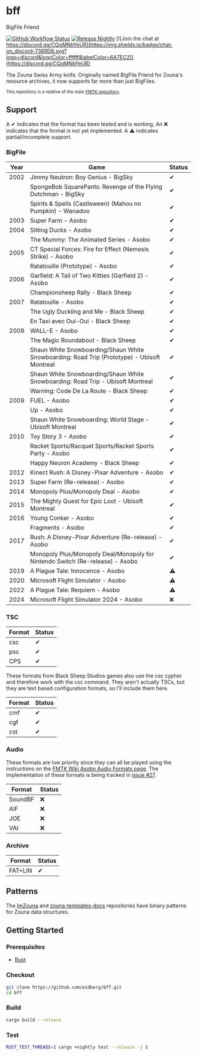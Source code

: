 # bff

BigFile Friend

[![GitHub Workflow Status](https://img.shields.io/github/actions/workflow/status/widberg/bff/build.yml)](https://github.com/widberg/bff/actions)
[![Release Nightly](https://img.shields.io/badge/release-nightly-5e025f?labelColor=301934)](https://nightly.link/widberg/bff/workflows/build/master)
[![Join the chat at https://discord.gg/CQgMNbYeUR](https://img.shields.io/badge/chat-on_discord-7389D8.svg?logo=discord&logoColor=ffffff&labelColor=6A7EC2)](https://discord.gg/CQgMNbYeUR)

The Zouna Swiss Army knife. Originally named BigFile Friend for Zouna's resource archives, it now supports far more than just BigFiles.

<sup>This repository is a relative of the main [FMTK repository](https://github.com/widberg/fmtk).</sup>

## Support

A ✔ indicates that the format has been tested and is working. An ❌ indicates that the format is not yet implemented. A ⚠️ indicates partial/incomplete support.

### BigFile

| Year | Game                                                                                        | Status |
|------|---------------------------------------------------------------------------------------------|--------|
| 2002 | Jimmy Neutron: Boy Genius - BigSky                                                          | ✔      |
|      | SpongeBob SquarePants: Revenge of the Flying Dutchman - BigSky                              | ✔      |
|      | Spirits & Spells (Castleween) (Mahou no Pumpkin) - Wanadoo                                  | ✔      |
| 2003 | Super Farm - Asobo                                                                          | ✔      |
| 2004 | Sitting Ducks - Asobo                                                                       | ✔      |
|      | The Mummy: The Animated Series - Asobo                                                      | ✔      |
| 2005 | CT Special Forces: Fire for Effect (Nemesis Strike) - Asobo                                 | ✔      |
|      | Ratatouille (Prototype) - Asobo                                                             | ✔      |
| 2006 | Garfield: A Tail of Two Kitties (Garfield 2) - Asobo                                        | ✔      |
|      | Championsheep Rally - Black Sheep                                                           | ✔      |
| 2007 | Ratatouille - Asobo                                                                         | ✔      |
|      | The Ugly Duckling and Me - Black Sheep                                                      | ✔      |
|      | En Taxi avec Oui-Oui - Black Sheep                                                          | ✔      |
| 2008 | WALL-E - Asobo                                                                              | ✔      |
|      | The Magic Roundabout - Black Sheep                                                          | ✔      |
|      | Shaun White Snowboarding/Shaun White Snowboarding: Road Trip (Prototype) - Ubisoft Montreal | ✔      |
|      | Shaun White Snowboarding/Shaun White Snowboarding: Road Trip - Ubisoft Montreal             | ✔      |
|      | Warning: Code De La Route - Black Sheep                                                     | ✔      |
| 2009 | FUEL - Asobo                                                                                | ✔      |
|      | Up - Asobo                                                                                  | ✔      |
|      | Shaun White Snowboarding: World Stage - Ubisoft Montreal                                    | ✔      |
| 2010 | Toy Story 3 - Asobo                                                                         | ✔      |
|      | Racket Sports/Racquet Sports/Racket Sports Party - Asobo                                    | ✔      |
|      | Happy Neuron Academy - Black Sheep                                                          | ✔      |
| 2012 | Kinect Rush: A Disney-Pixar Adventure - Asobo                                               | ✔      |
| 2013 | Super Farm (Re-release) - Asobo                                                             | ✔      |
| 2014 | Monopoly Plus/Monopoly Deal - Asobo                                                         | ✔      |
| 2015 | The Mighty Quest for Epic Loot - Ubisoft Montreal                                           | ✔      |
| 2016 | Young Conker - Asobo                                                                        | ✔      |
|      | Fragments - Asobo                                                                           | ✔      |
| 2017 | Rush: A Disney-Pixar Adventure (Re-release) - Asobo                                         | ✔      |
|      | Monopoly Plus/Monopoly Deal/Monopoly for Nintendo Switch (Re-release) - Asobo               | ✔      |
| 2019 | A Plague Tale: Innocence - Asobo                                                            | ⚠️      |
| 2020 | Microsoft Flight Simulator - Asobo                                                          | ⚠️      |
| 2022 | A Plague Tale: Requiem - Asobo                                                              | ⚠️      |
| 2024 | Microsoft Flight Simulator 2024 - Asobo                                                     | ❌      |

### TSC

| Format | Status |
|--------|--------|
| csc    | ✔      |
| psc    | ✔      |
| CPS    | ✔      |

These formats from Black Sheep Studios games also use the csc cypher and therefore work with the csc command. They aren't actually TSCs, but they are text based configuration formats, so I'll include them here.

| Format | Status |
|--------|--------|
| cmf    | ✔      |
| cgf    | ✔      |
| cst    | ✔      |

### Audio

These formats are low priority since they can all be played using the instructions on the [FMTK Wiki Asobo Audio Formats page](https://github.com/widberg/fmtk/wiki/Asobo-Audio-Formats). The implementation of these formats is being tracked in [issue #27](https://github.com/widberg/bff/issues/27).

| Format  | Status |
|---------|--------|
| SoundBF | ❌      |
| AIF     | ❌      |
| JOE     | ❌      |
| VAI     | ❌      |

### Archive

| Format  | Status |
|---------|--------|
| FAT+LIN | ✔      |

## Patterns

The [ImZouna](https://github.com/widberg/ImZouna) and [zouna-templates-docs](https://github.com/SabeMP/zouna-templates-docs) repositories have binary patterns for Zouna data structures.

## Getting Started

### Prerequisites

* [Rust](https://www.rust-lang.org/)

### Checkout

```sh
git clone https://github.com/widberg/bff.git
cd bff
```

### Build

```sh
cargo build --release
```

### Test

```sh
RUST_TEST_THREADS=1 cargo +nightly test --release -j 1
```
